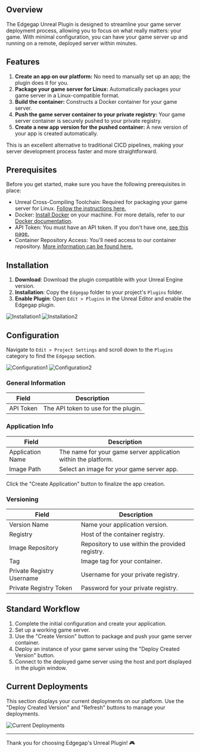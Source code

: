 ## Overview

The Edgegap Unreal Plugin is designed to streamline your game server deployment process, allowing you to focus on what really matters: your game. With minimal configuration, you can have your game server up and running on a remote, deployed server within minutes.

## Features

1. **Create an app on our platform:** No need to manually set up an app; the plugin does it for you.
2. **Package your game server for Linux:** Automatically packages your game server in a Linux-compatible format.
3. **Build the container:** Constructs a Docker container for your game server.
4. **Push the game server container to your private registry:** Your game server container is securely pushed to your private registry.
5. **Create a new app version for the pushed container:** A new version of your app is created automatically.

This is an excellent alternative to traditional CICD pipelines, making your server development process faster and more straightforward.

## Prerequisites

Before you get started, make sure you have the following prerequisites in place:

- Unreal Cross-Compiling Toolchain: Required for packaging your game server for Linux. [Follow the instructions here.](https://docs.unrealengine.com/5.0/en-US/linux-development-requirements-for-unreal-engine/)
- Docker: [Install Docker](https://docs.docker.com/desktop/install/windows-install/) on your machine. For more details, refer to our [Docker documentation](https://docs.edgegap.com/docs/category/container).
- API Token: You must have an API token. If you don't have one, [see this page.](https://docs.edgegap.com/docs/getting-started)
- Container Repository Access: You'll need access to our container repository. [More information can be found here.](https://docs.edgegap.com/docs/container/edgegap-container-registry)

## Installation

1. **Download**: Download the plugin compatible with your Unreal Engine version.
2. **Installation**: Copy the `Edgegap` folder to your project's `Plugins` folder.
3. **Enable Plugin**: Open `Edit > Plugins` in the Unreal Editor and enable the Edgegap plugin.

![Installation1](https://docs.edgegap.com/assets/images/plugins_menu-0666ddd36d0767891a1e9c3ac5ce77a7.png)
![Installation2](https://docs.edgegap.com/assets/images/enable_plugin-482110ad3c2fdb6546e5fee670a09db5.png)

## Configuration

Navigate to `Edit > Project Settings` and scroll down to the `Plugins` category to find the `Edgegap` section.

![Configuration1](https://docs.edgegap.com/assets/images/project_settings_menu-55ee5aca91fb13225f04c99495355f4b.png)
![Configuration2](https://docs.edgegap.com/assets/images/plugin_configuration-854a1ba57dfa27541e4cb3cbf0d57635.png)

### General Information

| Field     | Description                                |
|-----------|--------------------------------------------|
| API Token | The API token to use for the plugin.       |

### Application Info

| Field            | Description                                                |
|------------------|------------------------------------------------------------|
| Application Name | The name for your game server application within the platform. |
| Image Path       | Select an image for your game server app.                   |

Click the "Create Application" button to finalize the app creation.

### Versioning

| Field                  | Description                                             |
|------------------------|---------------------------------------------------------|
| Version Name           | Name your application version.                           |
| Registry               | Host of the container registry.                          |
| Image Repository       | Repository to use within the provided registry.          |
| Tag                    | Image tag for your container.                            |
| Private Registry Username | Username for your private registry.                    |
| Private Registry Token | Password for your private registry.                      |

## Standard Workflow

1. Complete the initial configuration and create your application.
2. Set up a working game server.
3. Use the "Create Version" button to package and push your game server container.
4. Deploy an instance of your game server using the "Deploy Created Version" button.
5. Connect to the deployed game server using the host and port displayed in the plugin window.

## Current Deployments

This section displays your current deployments on our platform. Use the "Deploy Created Version" and "Refresh" buttons to manage your deployments.

![Current Deployments](https://docs.edgegap.com/assets/images/running_deployment-7de51237f43c45a51b93d797ecf2a7a4.png)

---

Thank you for choosing Edgegap's Unreal Plugin! 🎮
